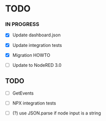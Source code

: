 # TODO

### IN PROGRESS

- [x] Update dashboard.json
- [x] Update integration tests
- [x] Migration HOWTO

- [ ] Update to NodeRED 3.0

## TODO

- [ ] GetEvents
- [ ] NPX integration tests
- [ ] (?) use JSON.parse if node input is a string


